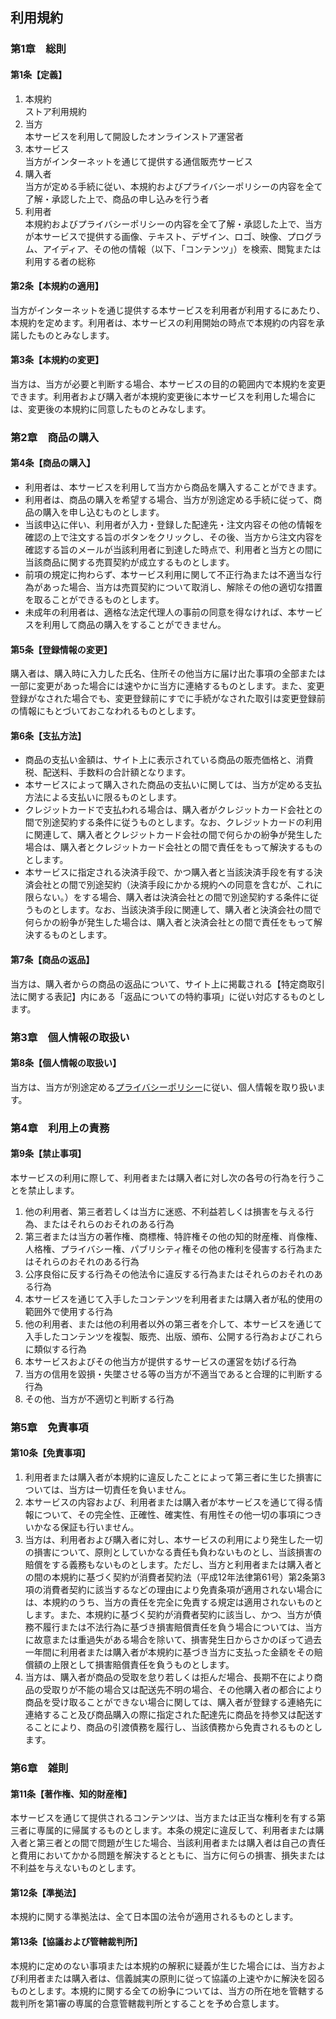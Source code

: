 <div class="content cf">
<section>
<div class="page_title">
<h2>利用規約</h2>
</div>
<div class="main_content">
<div class="terms_main_content_inner">
<h3>第1章　総則</h3>
<div class="terms_main_description">
<h4>第1条【定義】</h4>
<ol class="terms_main_description_inner">
<li>
本規約<br>
ストア利用規約
</li>
<li>
当方<br>
本サービスを利用して開設したオンラインストア運営者
</li>
<li>
本サービス<br>
当方がインターネットを通じて提供する通信販売サービス
</li>
<li>
購入者<br>
当方が定める手続に従い、本規約およびプライバシーポリシーの内容を全て了解・承認した上で、商品の申し込みを行う者
</li>
<li>
利用者<br>
本規約およびプライバシーポリシーの内容を全て了解・承認した上で、当方が本サービスで提供する画像、テキスト、デザイン、ロゴ、映像、プログラム、アイディア、その他の情報（以下、「コンテンツ」）を検索、閲覧または利用する者の総称
</li>
</ol>
<h4>第2条【本規約の適用】</h4>
<p class="terms_main_description_inner">
当方がインターネットを通じ提供する本サービスを利用者が利用するにあたり、本規約を定めます。利用者は、本サービスの利用開始の時点で本規約の内容を承諾したものとみなします。
</p>
<h4>第3条【本規約の変更】</h4>
<p class="terms_main_description_inner">
当方は、当方が必要と判断する場合、本サービスの目的の範囲内で本規約を変更できます。利用者および購入者が本規約変更後に本サービスを利用した場合には、変更後の本規約に同意したものとみなします。
</p>
</div>
</div>
<div class="terms_main_content_inner">
<h3>第2章　商品の購入</h3>
<div class="terms_main_description">
<h4>第4条【商品の購入】</h4>
<ul class="terms_main_description_inner">
<li>利用者は、本サービスを利用して当方から商品を購入することができます。</li>
<li>利用者は、商品の購入を希望する場合、当方が別途定める手続に従って、商品の購入を申し込むものとします。</li>
<li>当該申込に伴い、利用者が入力・登録した配達先・注文内容その他の情報を確認の上で注文する旨のボタンをクリックし、その後、当方から注文内容を確認する旨のメールが当該利用者に到達した時点で、利用者と当方との間に当該商品に関する売買契約が成立するものとします。</li>
<li>前項の規定に拘わらず、本サービス利用に関して不正行為または不適当な行為があった場合、当方は売買契約について取消し、解除その他の適切な措置を取ることができるものとします。</li>
<li>未成年の利用者は、適格な法定代理人の事前の同意を得なければ、本サービスを利用して商品の購入をすることができません。</li>
</ul>
<h4>第5条【登録情報の変更】</h4>
<p class="terms_main_description_inner">
購入者は、購入時に入力した氏名、住所その他当方に届け出た事項の全部または一部に変更があった場合には速やかに当方に連絡するものとします。また、変更登録がなされた場合でも、変更登録前にすでに手続がなされた取引は変更登録前の情報にもとづいておこなわれるものとします。
</p>
<h4>第6条【支払方法】</h4>
<ul class="terms_main_description_inner">
<li>商品の支払い金額は、サイト上に表示されている商品の販売価格と、消費税、配送料、手数料の合計額となります。</li>
<li>本サービスによって購入された商品の支払いに関しては、当方が定める支払方法による支払いに限るものとします。</li>
<li>クレジットカードで支払われる場合は、購入者がクレジットカード会社との間で別途契約する条件に従うものとします。なお、クレジットカードの利用に関連して、購入者とクレジットカード会社の間で何らかの紛争が発生した場合は、購入者とクレジットカード会社との間で責任をもって解決するものとします。</li>
<li>本サービスに指定される決済手段で、かつ購入者と当該決済手段を有する決済会社との間で別途契約（決済手段にかかる規約への同意を含むが、これに限らない。）をする場合、購入者は決済会社との間で別途契約する条件に従うものとします。なお、当該決済手段に関連して、購入者と決済会社の間で何らかの紛争が発生した場合は、購入者と決済会社との間で責任をもって解決するものとします。</li>
</ul>
<h4>第7条【商品の返品】</h4>
<p class="terms_main_description_inner">
当方は、購入者からの商品の返品について、サイト上に掲載される【特定商取引法に関する表記】内にある「返品についての特約事項」に従い対応するものとします。
</p>
</div>
</div>
<div class="terms_main_content_inner">
<h3>第3章　個人情報の取扱い</h3>
<div class="terms_main_description">
<h4>第8条【個人情報の取扱い】</h4>
<p class="terms_main_description_inner">
当方は、当方が別途定める<a href="/privacy_policy/">プライバシーポリシー</a>に従い、個人情報を取り扱います。
</p>
</div>
</div>
<div class="terms_main_content_inner">
<h3>第4章　利用上の責務</h3>
<div class="terms_main_description">
<h4>第9条【禁止事項】</h4>
<p class="terms_main_description_inner">
本サービスの利用に際して、利用者または購入者に対し次の各号の行為を行うことを禁止します。
</p>
<ol class="terms_main_description_inner">
<li>他の利用者、第三者若しくは当方に迷惑、不利益若しくは損害を与える行為、またはそれらのおそれのある行為</li>
<li>第三者または当方の著作権、商標権、特許権その他の知的財産権、肖像権、人格権、プライバシー権、パブリシティ権その他の権利を侵害する行為またはそれらのおそれのある行為</li>
<li>公序良俗に反する行為その他法令に違反する行為またはそれらのおそれのある行為</li>
<li>本サービスを通じて入手したコンテンツを利用者または購入者が私的使用の範囲外で使用する行為</li>
<li>他の利用者、または他の利用者以外の第三者を介して、本サービスを通じて入手したコンテンツを複製、販売、出版、頒布、公開する行為およびこれらに類似する行為</li>
<li>本サービスおよびその他当方が提供するサービスの運営を妨げる行為</li>
<li>当方の信用を毀損・失墜させる等の当方が不適当であると合理的に判断する行為</li>
<li>その他、当方が不適切と判断する行為</li>
</ol>
</div>
</div>
<div class="terms_main_content_inner">
<h3>第5章　免責事項</h3>
<div class="terms_main_description">
<h4>第10条【免責事項】</h4>
<ol class="terms_main_description_inner">
<li>利用者または購入者が本規約に違反したことによって第三者に生じた損害については、当方は一切責任を負いません。</li>
<li>本サービスの内容および、利用者または購入者が本サービスを通じて得る情報について、その完全性、正確性、確実性、有用性その他一切の事項につきいかなる保証も行いません。</li>
<li>当方は、利用者および購入者に対し、本サービスの利用により発生した一切の損害について、原則としていかなる責任も負わないものとし、当該損害の賠償をする義務もないものとします。ただし、当方と利用者または購入者との間の本規約に基づく契約が消費者契約法（平成12年法律第61号）第2条第3項の消費者契約に該当するなどの理由により免責条項が適用されない場合には、本規約のうち、当方の責任を完全に免責する規定は適用されないものとします。また、本規約に基づく契約が消費者契約に該当し、かつ、当方が債務不履行または不法行為に基づき損害賠償責任を負う場合については、当方に故意または重過失がある場合を除いて、損害発生日からさかのぼって過去一年間に利用者または購入者が本規約に基づき当方に支払った金額をその賠償額の上限として損害賠償責任を負うものとします。</li>
<li>当方は、購入者が商品の受取を怠り若しくは拒んだ場合、長期不在により商品の受取りが不能の場合又は配送先不明の場合、その他購入者の都合により商品を受け取ることができない場合に関しては、購入者が登録する連絡先に連絡すること及び商品購入の際に指定された配達先に商品を持参又は配送することにより、商品の引渡債務を履行し、当該債務から免責されるものとします。</li>
</ol>
</div>
</div>
<div class="terms_main_content_inner">
<h3>第6章　雑則</h3>
<div class="terms_main_description">
<h4>第11条【著作権、知的財産権】</h4>
<p class="terms_main_description_inner">
本サービスを通じて提供されるコンテンツは、当方または正当な権利を有する第三者に専属的に帰属するものとします。本条の規定に違反して、利用者または購入者と第三者との間で問題が生じた場合、当該利用者または購入者は自己の責任と費用においてかかる問題を解決するとともに、当方に何らの損害、損失または不利益を与えないものとします。
</p>
<h4>第12条【準拠法】</h4>
<p class="terms_main_description_inner">
本規約に関する準拠法は、全て日本国の法令が適用されるものとします。
</p>
<h4>第13条【協議および管轄裁判所】</h4>
<p class="terms_main_description_inner">
本規約に定めのない事項または本規約の解釈に疑義が生じた場合には、当方および利用者または購入者は、信義誠実の原則に従って協議の上速やかに解決を図るものとします。本規約に関する全ての紛争については、当方の所在地を管轄する裁判所を第1審の専属的合意管轄裁判所とすることを予め合意します。
</p>
</div>
</div>
</div>
</section>

</div>
